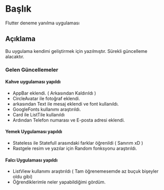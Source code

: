 # Başlık

Flutter deneme yanılma uygulaması

## Açıklama

Bu uygulama kendimi geliştirmek için yazılmıştır. Sürekli güncelleme alacaktır.

### Gelen Güncellemeler

#### Kahve uygulaması yapıldı

- AppBar eklendi. ( Arkasından Kaldırıldı )
- CircleAvatar ile fotoğraf eklendi.
- arkasından Text ile mesaj eklendi ve font kullanıldı.
- GoogleFonts kullanımı araştırıldı.
- Card ile ListTile kullanıldı
- Ardından Telefon numarası ve E-posta adresi eklendi.

#### Yemek Uygulaması yapıldı

- Stateless ile Statefull arasındaki farklar öğrenildi ( Sanırım xD )
- Rastgele resim ve yazılar için Random fonksyonu araştırıldı.

#### Falcı Uygulaması yapıldı

- ListView kullanımı araştırıldı ( Tam öğrenemesemde az buçuk bişeyler oldu gibi)
- Öğrendiklerimle neler yapabildiğimi gördüm.
